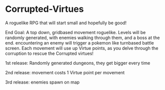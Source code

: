 # Corrupted-Virtues
A roguelike RPG that will start small and hopefully be good! 

End Goal:
A top down, gridbased movement roguelike. Levels will be randomly generated, with enemies walking through them, and a boss at the end. encountering an enemy will trigger a pokemon like turnbased battle screen. Each movement will use up Virtue points, as you delve through the corruption to rescue the Corrupted virtues!


1st release:
Randomly generated dungeons, they get bigger every time

2nd release: 
movement costs 1 Virtue point per movement

3rd release:
enemies spawn on map
